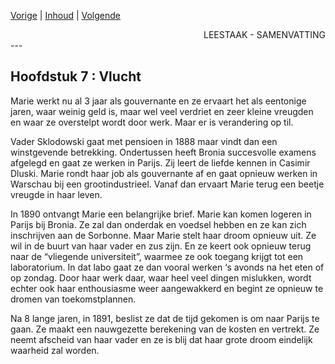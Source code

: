 [Vorige](hfst06_de_lange_wachttijd.md) | [Inhoud](inhoudsopgave.md) | [Volgende](hfst08_parijs.md)

<div style="text-align: right">LEESTAAK - SAMENVATTING</div>
---

## Hoofdstuk 7 : Vlucht

Marie werkt nu al 3 jaar als gouvernante en ze ervaart het als eentonige jaren, waar weinig geld is, maar wel veel verdriet en zeer kleine vreugden en waar ze overstelpt wordt door werk. Maar er is verandering op til.

Vader Sklodowski gaat met pensioen  in 1888 maar vindt dan een winstgevende betrekking. Ondertussen heeft Bronia succesvolle examens afgelegd en gaat ze werken in Parijs. Zij leert de liefde kennen in Casimir Dluski. Marie rondt haar job als gouvernante af en gaat opnieuw werken in Warschau bij een grootindustrieel. Vanaf dan ervaart Marie terug een beetje vreugde in haar leven.

In 1890 ontvangt Marie een belangrijke brief. Marie kan komen logeren in Parijs bij Bronia. Ze zal dan onderdak en voedsel hebben en ze kan zich inschrijven aan de Sorbonne. Maar Marie stelt haar droom opnieuw uit. Ze wil in de buurt van haar vader en zus zijn. En ze keert ook opnieuw terug naar de “vliegende universiteit”, waarmee ze ook toegang krijgt tot een laboratorium. In dat labo gaat ze dan vooral werken ‘s avonds na het eten of op zondag. Door haar werk daar, waar heel veel dingen mislukken, wordt echter ook haar enthousiasme weer aangewakkerd en begint ze opnieuw te dromen van toekomstplannen.

Na 8 lange jaren, in 1891, beslist ze dat de tijd gekomen is om naar Parijs te gaan. Ze maakt een nauwgezette berekening van de kosten en vertrekt. Ze neemt afscheid van haar vader en ze is blij dat haar grote droom eindelijk waarheid zal worden.
